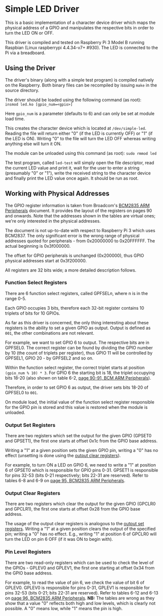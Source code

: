 # Simple LED Driver

This is a basic implementation of a character device driver which maps the
physical address of a GPIO and manipulates the respective bits in order to turn
the LED ON or OFF.

This driver is compiled and tested on Raspberry Pi 3 Model B running Raspbian
(Linux raspberrypi 4.4.34-v7+ #930). The LED is connected to the Pi via a
breadboard.

## Using the Driver

The driver's binary (along with a simple test program) is compiled natively on
the Raspberry. Both binary files can be recompiled by issuing `make` in the
source directory.

The driver should be loaded using the following command (as root):  
`insmod led.ko [gpio_num=<gpio>]`

Here `gpio_num` is a parameter (defaults to 6) and can only be set at module
load time.

This creates the character device which is located at `/dev/simple-led`. Reading
the file will return either "0" (if the LED is currently OFF) or "1" (if the LED
is ON). Writing "0" to the file will turn the LED OFF whereas writing anything
else will turn it ON.

The module can be unloaded using this command (as root): `sudo rmmod led`

The test program, called `led-test` will simply open the file descriptor, read
the current LED value and print it, wait for the user to enter a string
(presumably "0" or "1"), write the received string to the character device and
finally print the LED value once again. It should be run as root.

## Working with Physical Addresses

The GPIO register information is taken from Broadcom's
[BCM2835 ARM Peripherals](https://www.raspberrypi.org/wp-content/uploads/2012/02/BCM2835-ARM-Peripherals.pdf)
document. It provides the layout of the registers on pages 90 and onwards. Note
that the addresses shown in the tables are virtual ones; we're only interested
in the physical addresses.

The document is not up-to-date with respect to Raspberry Pi 3 which uses
BCM2837. The only significant error is the wrong range of physical addresses
quoted for peripherals - from 0x20000000 to 0x20FFFFFF. The actual beginning is
0x3f000000.

The offset for GPIO peripherals is unchanged (0x200000), thus GPIO physical
addresses start at 0x3f200000.

All registers are 32 bits wide; a more detailed description follows.

### Function Select Registers

There are 6 function select registers, called GPFSEL*n*, where n is in the range
0-5.

Each GPIO occupies 3 bits, therefore each 32-bit register contains 10 triplets
of bits for 10 GPIOs. 

As far as this driver is concerned, the only thing interesting about these
registers is the ability to set a given GPIO as output. Output is defined as 
`001`, the other combinations are not relevant.

For example, we want to set GPIO 6 to output. The respective bits are in
GPFSEL0. The correct register can be found by dividing the GPIO number by 10
(the count of triplets per register), thus GPIO 11 will be controlled by
GPFSEL1, GPIO 20 - by GPFSEL2 and so on.

Within the function select register, the correct triplet starts at position
`(gpio_num % 10) * 3`. For GPIO 6 the starting bit is 18, the triplet occupying
bits 18-20 (also shown on table 6-2,
[page 90-91, BCM ARM Peripherals](https://www.raspberrypi.org/wp-content/uploads/2012/02/BCM2835-ARM-Peripherals.pdf#page=90)).

Therefore, in order to set GPIO 6 as output, the driver sets bits 18-20 of
GPFSEL0 to `001`.

On module load, the initial value of the function select register responsible
for the GPIO pin is stored and this value is restored when the module is
unloaded.

### Output Set Registers

There are two registers which set the output for the given GPIO (GPSET0 and 
GPSET1), the first one starts at offset 0x1c from the GPIO base address.

Writing a "1" at a given position sets the given GPIO pin, writing a "0" has no
effect (unsetting is done using the
[output clear registers](#output-clear-registers)).

For example, to turn ON a LED on GPIO 6, we need to write a "1" at position 6
of GPSET0 which is responsible for GPIO pins 0-31. GPSET1 is responsible for
pins 32-53 (bits 0-21 respectively; bits 22-31 are reserved). Refer to tables
6-8 and 6-9 on
[page 95, BCM2835 ARM Peripherals](https://www.raspberrypi.org/wp-content/uploads/2012/02/BCM2835-ARM-Peripherals.pdf#page=95).

### Output Clear Registers

There are two registers which clear the output for the given GPIO (GPCLR0 and
GPCLR1), the first one starts at offset 0x28 from the GPIO base address.

The usage of the output clear registers is analogous to the
[output set registers](#output-set-registers). Writing a "1" at a given position
clears the output of the specified pin; writing a "0" has no effect. E.g.,
writing "1" at position 6 of GPCLR0 will turn the LED on pin 6 OFF (if it was ON
to begin with).

### Pin Level Registers

There are two read-only registers which can be used to check the level of the
GPIOs - GPLEV0 and GPLEV1, the first one starting at offset 0x34 from the GPIO
base address.

For example, to read the value of pin 6, we check the value of bit 6 of GPLEV0.
GPLEV0 is responsible for pins 0-31, GPLEV1 is responsible for pins 32-53 (bits
0-21; bits 22-31 are reserved). Refer to tables 6-12 and 6-13 on
[page 96, BCM2835 ARM Peripherals](https://www.raspberrypi.org/wp-content/uploads/2012/02/BCM2835-ARM-Peripherals.pdf#page=96).
**NB:** The tables are wrong as they show that a value "0" reflects both high and
low levels, which is clearly not possible. A "0" means low, while "1" means the
pin is high.
